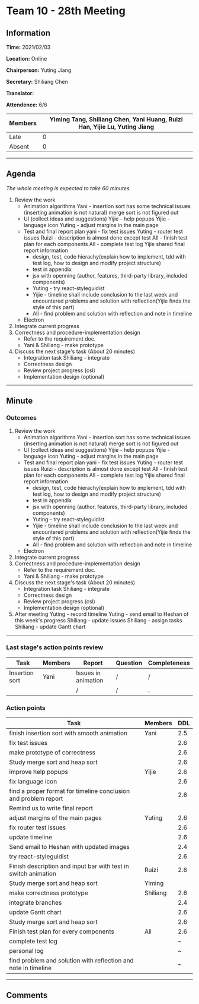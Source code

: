 # Team 10 - 28th Meeting

## Information

**Time:** 2021/02/03

**Location:** Online

**Chairperson:** Yuting Jiang

**Secretary:** Shiliang Chen

**Translator:** 

**Attendence:** 6/6

| **Members** | **Yiming Tang, Shiliang Chen, Yani Huang, Ruizi Han, Yijie Lu, Yuting Jiang** |
| ----------- | ------------------------------------------------------------ |
| Late        | 0                                                            |
| Absent      | 0                                                            |



------

## Agenda

*The whole meeting is expected to take 60 minutes.*

1. Review the work 
   - Animation algorithms
      Yani - insertion sort has some technical issues (inserting animation is not natural)
      merge sort is not figured out
   - UI (collect ideas and suggestions)
      Yijie - help popups
      Yijie - language icon
      Yuting - adjust margins in the main page
   - Test and final report plan
      yani - fix test issues
      Yuting - router test issues
      Ruizi - description is almost done except test
      All - finish test plan  for each components
      All - complete test log
      Yijie shared final report information
      - design, test, code hierachy(explain how to implement, tdd with test log, how to design and modify project structure)
      - test in  appendix
      - jsx with openning (author, features, third-party library, included components)
      - Yuting - try react-styleguidist
      - Yijie - timeline shall include conclusion to the last week and encountered problems and solution with reflection(Yijie finds the style of this part)
      - All - find problem and solution with reflection and note in timeline
   - Electron 
2. Integrate current progress
3. Correctness and procedure-implementation design 
   - Refer to the requirement doc.
   - Yani & Shiliang - make prototype
4. Discuss the next stage's task (About 20 minutes)
   - Integration task 
     Shiliang - integrate
   - Correctness design
   - Review project progress (csl)
   - Implementation design (optional)



------

## Minute

### Outcomes

1. Review the work 
   - Animation algorithms
      Yani - insertion sort has some technical issues (inserting animation is not natural)
      merge sort is not figured out
   - UI (collect ideas and suggestions)
      Yijie - help popups
      Yijie - language icon
      Yuting - adjust margins in the main page
   - Test and final report plan
      yani - fix test issues
      Yuting - router test issues
      Ruizi - description is almost done except test
      All - finish test plan  for each components
      All - complete test log
      Yijie shared final report information
      - design, test, code hierachy(explain how to implement, tdd with test log, how to design and modify project structure)
      - test in  appendix
      - jsx with openning (author, features, third-party library, included components)
      - Yuting - try react-styleguidist
      - Yijie - timeline shall include conclusion to the last week and encountered problems and solution with reflection(Yijie finds the style of this part)
      - All - find problem and solution with reflection and note in timeline
   - Electron 
2. Integrate current progress
3. Correctness and procedure-implementation design 
   - Refer to the requirement doc.
   - Yani & Shiliang - make prototype
4. Discuss the next stage's task (About 20 minutes)
   - Integration task 
     Shiliang - integrate
   - Correctness design
   - Review project progress (csl)
   - Implementation design (optional)
5. After meeting
   Yuting - record timeline
   Yuting - send email to Heshan of this week's progress
   Shiliang - update issues
   Shiliang - assign tasks
   Shiliang - update Gantt chart



------

### Last stage's action points review

| **Task**       | **Members** | **Report**          | **Question** | **Completeness** |
| -------------- | ----------- | ------------------- | ------------ | ---------------- |
| Insertion sort | Yani        | Issues in animation | /            | /                |
|                |             | /                   | /            | .                |



### Action points

| **Task**                                                     | **Members** | **DDL** |
| ------------------------------------------------------------ | ----------- | ------- |
| finish insertion sort with smooth animation                  | Yani        | 2.5     |
| fix test issues                                              |             | 2.6     |
| make prototype of correctness                                |             | 2.6     |
| Study merge sort and heap sort                               |             | 2.6     |
| improve help popups                                          | Yijie       | 2.6     |
| fix language icon                                            |             | 2.6     |
| find a proper format for timeline conclusion and problem report |             | 2.6     |
| Remind us to write final report                              |             |         |
| adjust margins of the main pages                             | Yuting      | 2.6     |
| fix router test issues                                       |             | 2.6     |
| update timeline                                              |             | 2.6     |
| Send email to Heshan with updated images                     |             | 2.4     |
| try react-styleguidist                                       |             | 2.6     |
| Finish description and input bar with test in switch animation | Ruizi       | 2.6     |
| Study merge sort and heap sort                               | Yiming      |         |
| make correctness prototype                                   | Shiliang    | 2.6     |
| integrate branches                                           |             | 2.4     |
| update Gantt chart                                           |             | 2.6     |
| Study merge sort and heap sort                               |             | 2.6     |
| Finish test plan for every components                        | All         | 2.6     |
| complete test log                                            |             | ~       |
| personal log                                                 |             | ~       |
| find problem and solution with reflection and note in timeline |             | ~       |

------

## Comments